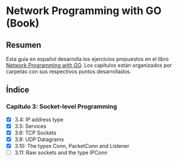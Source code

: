 # Network Programming with GO (Book)

## Resumen
Esta guía en español desarrolla los ejercicios propuestos en el libro [Network Programming with GO](https://jan.newmarch.name/go/).
Los capítulos están organizados por carpetas con sus respectivos puntos desarrollados.

## Índice

### Capítulo 3: Socket-level Programming
- [x] 3.4: IP address type
- [x] 3.5: Services
- [x] 3.6: TCP Sockets
- [x] 3.8: UDP Datagrams
- [x] 3.10: The types Conn, PacketConn and Listener 
- [ ] 3.11: Raw sockets and the type IPConn
